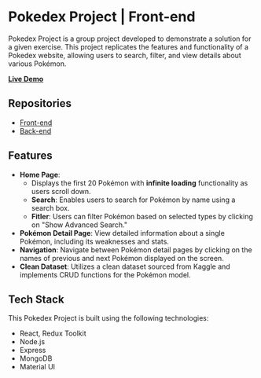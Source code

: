 # Pokedex Project | Front-end
Pokedex Project is a group project developed to demonstrate a solution for a given exercise. This project replicates the features and functionality of a Pokedex website, allowing users to search, filter, and view details about various Pokémon.

[**Live Demo**](https://pokedex-mt.netlify.app/)

## Repositories
- [Front-end](https://github.com/minhtan7/pokedex-fe)
- [Back-end](https://github.com/minhtan7/pokedex-be)

## Features
- **Home Page**: 
    - Displays the first 20 Pokémon with **infinite loading** functionality as users scroll down.
    - **Search**: Enables users to search for Pokémon by name using a search box.
    - **Fitler**: Users can filter Pokémon based on selected types by clicking on "Show Advanced Search."
- **Pokémon Detail Page**: View detailed information about a single Pokémon, including its weaknesses and stats.
- **Navigation**: Navigate between Pokémon detail pages by clicking on the names of previous and next Pokémon displayed on the screen.
- **Clean Dataset**: Utilizes a clean dataset sourced from Kaggle and implements CRUD functions for the Pokémon model.
## Tech Stack
This Pokedex Project is built using the following technologies:

- React, Redux Toolkit
- Node.js
- Express
- MongoDB
- Material UI
